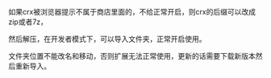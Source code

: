 如果crx被浏览器提示不属于商店里面的，不给正常开启，则crx的后缀可以改成zip或者7z，

然后解压，在开发者模式下，可以导入文件夹，正常开启使用。

文件夹位置不能改名和移动，否则扩展无法正常使用，更新的话需要下载新版本然后重新导入。